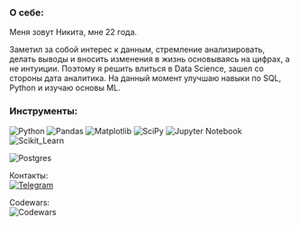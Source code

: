 ### О себе:
Меня зовут Никита, мне 22 года.  

Заметил за собой интерес к данным, стремление анализировать, делать выводы и вносить изменения в жизнь основываясь на цифрах, а не интуиции. Поэтому я решить влиться в Data Science, зашел со стороны дата аналитика. На данный момент улучшаю навыки по SQL, Python и изучаю основы ML.  


### Инструменты:  
![Python](https://img.shields.io/badge/python-3670A0?style=for-the-badge&logo=python&logoColor=ffdd54) ![Pandas](https://img.shields.io/badge/pandas-%23150458.svg?style=for-the-badge&logo=pandas&logoColor=white) ![Matplotlib](https://img.shields.io/badge/Matplotlib-%23ffffff.svg?style=for-the-badge&logo=Matplotlib&logoColor=black) ![SciPy](https://img.shields.io/badge/SciPy-%230C55A5.svg?style=for-the-badge&logo=scipy&logoColor=%white) ![Jupyter Notebook](https://img.shields.io/badge/jupyter-%23FA0F00.svg?style=for-the-badge&logo=jupyter&logoColor=white) ![Scikit_Learn](https://img.shields.io/badge/scikit_learn-F7931E?style=for-the-badge&logo=scikit-learn&logoColor=white)

![Postgres](https://img.shields.io/badge/postgres-%23316192.svg?style=for-the-badge&logo=postgresql&logoColor=white)


Контакты:  
[![Telegram](https://img.shields.io/badge/Telegram-2CA5E0?style=for-the-badge&logo=telegram&logoColor=white)](https://t.me/KNN019)


Codewars:  
![Codewars](https://www.codewars.com/users/Nekian/badges/small)
